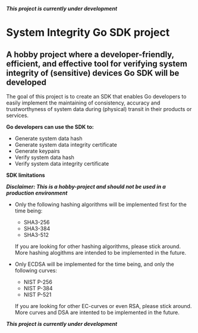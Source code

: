 ***This project is currently under development***
# System Integrity Go SDK project

## A hobby project where a developer-friendly, efficient, and effective tool for verifying system integrity of (sensitive) devices Go SDK will be developed

The goal of this project is to create an SDK that enables Go developers to easily implement the maintaining of consistency, accuracy and trustworthyness of system data during (physical) transit in their products or services. 

**Go developers can use the SDK to:**

* Generate system data hash
* Generate system data integrity certificate 
* Generate keypairs
* Verify system data hash
* Verify system data integrity certificate

**SDK limitations**

***Disclaimer: This is a hobby-project and should not be used in a production environment***

* Only the following hashing algorithms will be implemented first for the time being:
  * SHA3-256
  * SHA3-384
  * SHA3-512

  If you are looking for other hashing algorithms, please stick around. More hashing alogithms are intended to be implemented in the future.

* Only ECDSA will be implemented for the time being, and only the following curves:
  * NIST P-256
  * NIST P-384
  * NIST P-521

  If you are looking for other EC-curves or even RSA, please stick around. More curves and DSA are intented to be implemented in the future.

***This project is currently under development***